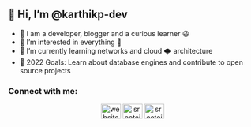 ## 👋 Hi, I’m @karthikp-dev

- 👋 I am a developer, blogger and a curious learner 😃
- 👀 I’m interested in everything 🤣
- 🌱 I’m currently learning networks and cloud 🌩️ architecture
- 🎯 2022 Goals: Learn about database engines and contribute to open source projects

### Connect with me:

<p align="center" dir="auto">
<a href="https://blog.karthiksai.in" rel="nofollow"><img align="center" src="https://camo.githubusercontent.com/54b1ceec88a72496b775b469c909cbca7afb9704fae17ce7632a5b018a6feacc/68747470733a2f2f63646e2e6a7364656c6976722e6e65742f6e706d2f73696d706c652d69636f6e7340332e302e312f69636f6e732f676f6f676c656368726f6d652e737667" alt="website" height="30" width="40" data-canonical-src="https://cdn.jsdelivr.net/npm/simple-icons@3.0.1/icons/googlechrome.svg" style="max-width: 100%;"></a>
<a href="https://twitter.com/techkrtk" rel="nofollow"><img align="center" src="https://camo.githubusercontent.com/c58e07fb34a45fd051183258b5860608dd86ac98dd151d0522e0575966082b88/68747470733a2f2f63646e2e6a7364656c6976722e6e65742f6e706d2f73696d706c652d69636f6e7340332e302e312f69636f6e732f747769747465722e737667" alt="sreeteja06" height="30" width="40" data-canonical-src="https://cdn.jsdelivr.net/npm/simple-icons@3.0.1/icons/twitter.svg" style="max-width: 100%;"></a>
<a href="https://linkedin.com/in/krtkp" rel="nofollow"><img align="center" src="https://camo.githubusercontent.com/28bbd2596707954793abeff9eb24d343c1c78b7bf184b90294b4b190c6097a65/68747470733a2f2f63646e2e6a7364656c6976722e6e65742f6e706d2f73696d706c652d69636f6e7340332e302e312f69636f6e732f6c696e6b6564696e2e737667" alt="sreeteja06" height="30" width="40" data-canonical-src="https://cdn.jsdelivr.net/npm/simple-icons@3.0.1/icons/linkedin.svg" style="max-width: 100%;"></a>
</p>
